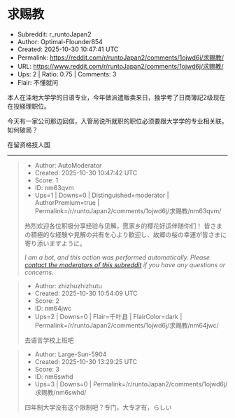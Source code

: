# 求赐教

- Subreddit: r_runtoJapan2
- Author: Optimal-Flounder854
- Created: 2025-10-30 10:47:41 UTC
- Permalink: https://reddit.com/r/runtoJapan2/comments/1ojwd6j/求赐教/
- URL: https://www.reddit.com/r/runtoJapan2/comments/1ojwd6j/求赐教/
- Ups: 2 | Ratio: 0.75 | Comments: 3
- Flair: 不懂就问


本人在洼地大学学的日语专业，今年做派遣贩卖来日，独学考了日商簿記2级现在在投経理职位。

今天有一家公司那边回信，入管局说所就职的职位必须要跟大学学的专业相关联。如何破局？

在留资格技人国


---

> - Author: AutoModerator
> - Created: 2025-10-30 10:47:42 UTC
> - Score: 1
> - ID: nm63qvm
> - Ups=1 | Downs=0 | Distinguished=moderator | AuthorPremium=true | Permalink=/r/runtoJapan2/comments/1ojwd6j/求赐教/nm63qvm/
>
> 热烈欢迎各位积极分享经验与见解，愿家乡的樱花好运伴随你们！
> 皆さまの積極的な経験や見解の共有を心より歓迎し、故郷の桜の幸運が皆さまに寄り添いますように。
> 
> *I am a bot, and this action was performed automatically. Please [contact the moderators of this subreddit](/message/compose/?to=/r/runtoJapan2) if you have any questions or concerns.*

> - Author: zhizhuzhizhutu
> - Created: 2025-10-30 10:54:09 UTC
> - Score: 2
> - ID: nm64jwc
> - Ups=2 | Downs=0 | Flair=千叶县 | FlairColor=dark | Permalink=/r/runtoJapan2/comments/1ojwd6j/求赐教/nm64jwc/
>
> 去语言学校上班吧

> - Author: Large-Sun-5904
> - Created: 2025-10-30 13:29:25 UTC
> - Score: 3
> - ID: nm6swhd
> - Ups=3 | Downs=0 | Permalink=/r/runtoJapan2/comments/1ojwd6j/求赐教/nm6swhd/
>
> 四年制大学没有这个限制吧？专门，大专才有，らしい
